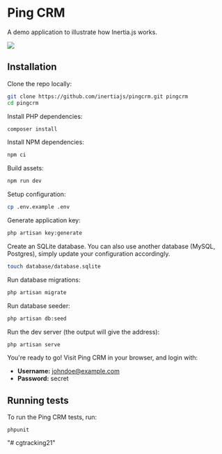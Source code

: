 # Ping CRM

A demo application to illustrate how Inertia.js works.

![](https://raw.githubusercontent.com/inertiajs/pingcrm/master/screenshot.png)

## Installation

Clone the repo locally:

```sh
git clone https://github.com/inertiajs/pingcrm.git pingcrm
cd pingcrm
```

Install PHP dependencies:

```sh
composer install
```

Install NPM dependencies:

```sh
npm ci
```

Build assets:

```sh
npm run dev
```

Setup configuration:

```sh
cp .env.example .env
```

Generate application key:

```sh
php artisan key:generate
```

Create an SQLite database. You can also use another database (MySQL, Postgres), simply update your configuration accordingly.

```sh
touch database/database.sqlite
```

Run database migrations:

```sh
php artisan migrate
```

Run database seeder:

```sh
php artisan db:seed
```

Run the dev server (the output will give the address):

```sh
php artisan serve
```

You're ready to go! Visit Ping CRM in your browser, and login with:

- **Username:** johndoe@example.com
- **Password:** secret

## Running tests

To run the Ping CRM tests, run:

```
phpunit
```
"# cgtracking21" 
